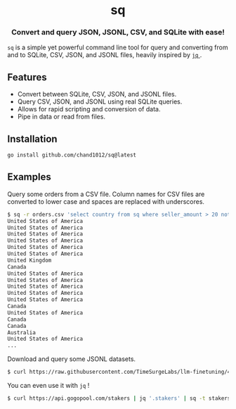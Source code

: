 <h1 align="center">sq</h1>
<h3 align="center">Convert and query JSON, JSONL, CSV, and SQLite with ease!</h3>

`sq` is a simple yet powerful command line tool for query and converting from and to SQLite, CSV, JSON, and JSONL files, heavily inspired by [ `jq` ](https://jqlang.github.io/jq/).

## Features

* Convert between SQLite, CSV, JSON, and JSONL files.
* Query CSV, JSON, and JSONL using real SQLite queries.
* Allows for rapid scripting and conversion of data.
* Pipe in data or read from files.

## Installation

```bash
go install github.com/chand1012/sq@latest
```

## Examples

Query some orders from a CSV file. Column names for CSV files are converted to lower case and spaces are replaced with underscores.

```bash
$ sq -r orders.csv 'select country from sq where seller_amount > 20 not null;'
United States of America
United States of America
United States of America
United States of America
United States of America
United States of America
United Kingdom
Canada
United States of America
United States of America
United States of America
United States of America
United States of America
Canada
United States of America
Canada
Canada
Australia
United States of America
...
```

Download and query some JSONL datasets.

```bash
$ curl https://raw.githubusercontent.com/TimeSurgeLabs/llm-finetuning/4e934ce602f34f62f4d803c40cd1e7825d216192/data/fingpt-sentiment-1k.jsonl | sq 'select * from sq where output = "positive";' -f jsonl > positive.jsonl
```

You can even use it with `jq` !

```bash
$ curl https://api.gogopool.com/stakers | jq '.stakers' | sq -t stakers 'SELECT stakerAddr,avaxValidating FROM stakers WHERE avaxValidating > 0;' -f json > stakers.json
```
